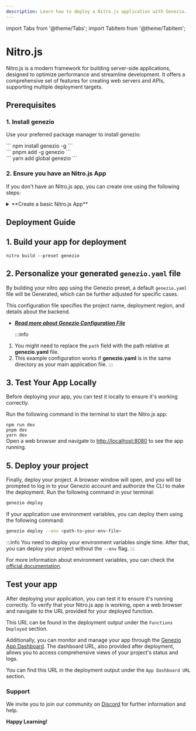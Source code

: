 ```yaml
---
description: Learn how to deploy a Nitro.js application with Genezio.
---
```

import Tabs from '@theme/Tabs';
import TabItem from '@theme/TabItem';
# Nitro.js
<head>
    <title>Nitro.js | Genezio Documentation</title>
</head>

Nitro.js is a modern framework for building server-side applications, designed to optimize performance and streamline development.
It offers a comprehensive set of features for creating web servers and APIs, supporting multiple deployment targets.

## Prerequisites

### 1. Install genezio

Use your preferred package manager to install genezio:

<Tabs groupId="packages">
  <TabItem className="tab-item" value="npm" label="npm">
      <div id="step1-install-npm">
      ```
      npm install genezio -g
      ```
      </div>
  </TabItem>
  <TabItem className="tab-item" value="pnpm" label="pnpm">
      <div id="step1-install-pnpm">
      ```
      pnpm add -g genezio
      ```
      </div>
  </TabItem>
  <TabItem  className="tab-item" value="yarn" label="yarn">
      <div id="step1-install-yarn">
      ```
      yarn add global genezio
      ```
      </div>
  </TabItem>
</Tabs>

### 2. Ensure you have an Nitro.js App

If you don't have an Nitro.js app, you can create one using the following steps:

<details>
  <summary>**Create a basic Nitro.js App**</summary>
    
### 1. Initialize a New Nitro.js Project

Run the following command to create a starter template:

<Tabs groupId="packages">
  <TabItem className="tab-item" value="npm" label="npm">
      <div id="init-project-npm">
      ```
      npx giget@latest nitro nitro-app --install
      ```
      </div>
  </TabItem>
  
  <TabItem className="tab-item" value="pnpm" label="pnpm">
      <div id="init-project-pnpm">
      ```
      pnpm dlx giget@latest nitro nitro-app --install
      ```
      </div>
  </TabItem>
  
  <TabItem  className="tab-item" value="yarn" label="yarn">
      <div id="init-project-yarn">
      ```
      yarn dlx giget@latest nitro nitro-app --install
      ```
      </div>
  </TabItem>
</Tabs>

```bash
cd nitro-app
```
### 2. Create a new route

Next, navigate to the `server` directory, and create a new `users.ts` file.

```typescript title="server/routes/users.ts"
export default defineEventHandler((event) => {
  return [
    { id: 1, name: "Alice" },
    { id: 2, name: "Bob" },
  ];
});
```
### 3. Test the Nitro.js App

Run the following command to start the Nitro.js app:
<Tabs groupId="packages">
  <TabItem className="tab-item" value="npm" label="npm">
      <div id="start-app-npm">
      ```
      npm run dev
      ```
      </div>
  </TabItem>
  
  <TabItem className="tab-item" value="pnpm" label="pnpm">
      <div id="start-app-pnpm">
      ```
      pnpm dev
      ```
      </div>
  </TabItem>
  <TabItem  className="tab-item" value="yarn" label="yarn">
      <div id="start-app-yarn">
      ```
      yarn dev
      ```
      </div>
  </TabItem>
</Tabs>
Open a web browser and navigate to [http://localhost:8080](http://localhost:8080) to see the app running.
Navigate to [http://localhost:8080/users](http://localhost:8080/users) to see the newly created route.
</details>

## Deployment Guide

## 1. Build your app for deployment
```
nitro build --preset genezio
```
## 2. Personalize your generated `genezio.yaml` file
By building your nitro app using the Genezio preset, a default `genezio.yaml` file will be Generated, which can be further adjusted for specific cases.

This configuration file specifies the project name, deployment region, and details about the backend.
- [***Read more about Genezio Configuration File***](/docs/project-structure/genezio-configuration-file/)
  
  :::info
1. You might need to replace the `path` field with the path relative at **genezio.yaml** file.
2. This example configuration works if **genezio.yaml** is in the same directory as your main application file.
   :::
## 3. Test Your App Locally

Before deploying your app, you can test it locally to ensure it's working correctly.

Run the following command in the terminal to start the Nitro.js app:
<Tabs groupId="packages">
  <TabItem className="tab-item" value="npm" label="npm">
      <div id="start-app-npm">
      ```
      npm run dev
      ```
      </div>
  </TabItem>
  <TabItem className="tab-item" value="pnpm" label="pnpm">
      <div id="start-app-pnpm">
      ```
      pnpm dev
      ```
      </div>
  </TabItem>
  <TabItem  className="tab-item" value="yarn" label="yarn">
      <div id="start-app-yarn">
      ```
      yarn dev
      ```
      </div>
  </TabItem>
</Tabs>
Open a web browser and navigate to [http://localhost:8080](http://localhost:8080) to see the app running.

## 5. Deploy your project

Finally, deploy your project. A browser window will open, and you will be prompted to log in to your Genezio account and authorize the CLI to make the deployment.
Run the following command in your terminal:

```bash
genezio deploy
```

If your application use environment variables, you can deploy them using the following command:

```bash
genezio deploy --env <path-to-your-env-file>
```

:::info
You need to deploy your environment variables single time.
After that, you can deploy your project without the `--env` flag.
:::

For more information about environment variables, you can check the [official documentation](/docs/project-structure/backend-environment-variables.md).

## Test your app

After deploying your application, you can test it to ensure it's running correctly. To verify that your Nitro.js app is working, open a web browser and navigate to the URL provided for your deployed function.

This URL can be found in the deployment output under the `Functions Deployed` section.

Additionally, you can monitor and manage your app through the [Genezio App Dashboard](https://app.genez.io/dashboard). The dashboard URL, also provided after deployment, allows you to access comprehensive views of your project's status and logs.

You can find this URL in the deployment output under the `App Dashboard URL` section.

### Support <a href="#support" id="support"></a>

We invite you to join our community on [Discord](https://discord.gg/uc9H5YKjXv) for further information and help.

**Happy Learning!**
